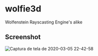 # wolfie3d
Wolfenstein Rayscasting Engine's alike

## Screenshot

![Captura de tela de 2020-03-05 22-42-58](https://user-images.githubusercontent.com/30642647/76042142-afc2bc80-5f32-11ea-829d-9153e4134c17.png)
